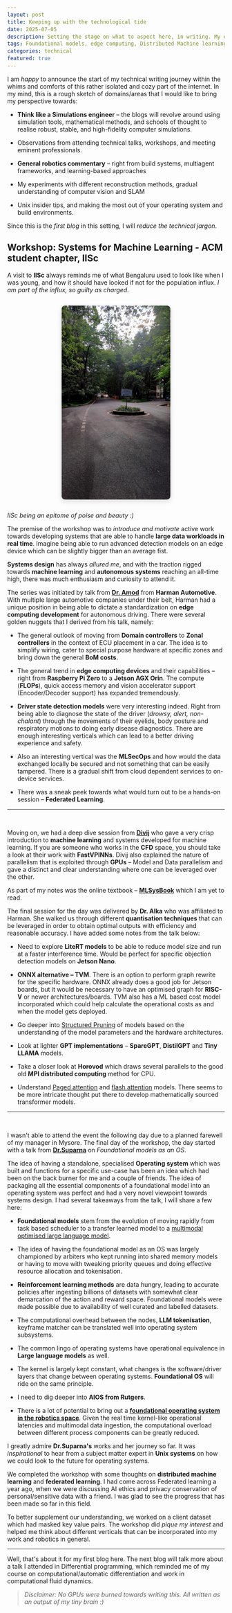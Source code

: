 ```yaml
---
layout: post
title: Keeping up with the technological tide
date: 2025-07-05
description: Setting the stage on what to aspect here, in writing. My exoerience at a workshop covering systems for Machine Learning
tags: Foundational models, edge computing, Distributed Machine learning, Model quantisation
categories: technical
featured: true
---
```


I am _happy_ to announce the start of my technical writing journey within the whims and comforts of this rather isolated and cozy part of the internet. In my mind, this is a rough sketch of domains/areas that I would like to bring my perspective towards:

- **Think like a Simulations engineer** – the blogs will revolve around using simulation tools, mathematical methods, and schools of thought to realise robust, stable, and high-fidelity computer simulations.


- Observations from attending technical talks, workshops, and meeting eminent professionals.


- **General robotics commentary** – right from build systems, multiagent frameworks, and learning-based approaches


- My experiments with different reconstruction methods, gradual understanding of computer vision and SLAM


- Unix insider tips, and making the most out of your operating system and build environments. 

Since this is the _first blog_ in this setting, I will _reduce the technical jargon_.

## Workshop: Systems for Machine Learning - ACM student chapter, IISc

A visit to **IISc** always reminds me of what Bengaluru used to look like when I was young, and how it should have looked if not for the population influx. _I am part of the influx, so guilty as charged._

<img src="/assets/img/posts/iisc.jpg" style="display: block; margin: 2em auto; max-width: 50%; height: auto; border-radius: 8px; box-shadow: 0 4px 12px rgba(0, 0, 0, 0.15);">

*IISc being an epitome of poise and beauty :)*

The premise of the workshop was to _introduce and motivate_ active work towards developing systems that are able to handle **large data workloads in real time**. Imagine being able to run advanced detection models on an edge device which can be slightly bigger than an average fist. 

**Systems design** has always _allured me_, and with the traction rigged towards **machine learning** and **autonomous systems** reaching an all-time high, there was much enthusiasm and curiosity to attend it. 


The series was initiated by talk from [**Dr. Amod**](https://www.linkedin.com/in/ajga2/) from **Harman Automotive**. With multiple large automotive companies under their belt, Harman had a unique position in being able to dictate a standardization on **edge computing development** for autonomous driving. There were several golden nuggets that I derived from his talk, namely:

- The general outlook of moving from **Domain controllers** to **Zonal controllers** in the context of ECU placement in a car. The idea is to simplify wiring, cater to special purpose hardware at specific zones and bring down the general **BoM costs**.


- The general trend in **edge computing devices** and their capabilities – right from **Raspberry Pi Zero** to a **Jetson AGX Orin**. The compute (**FLOPs**), quick access memory and vision accelerator support (Encoder/Decoder support) has expanded tremendously.


- **Driver state detection models** were very interesting indeed. Right from being able to diagnose the state of the driver (_drowsy, alert, non-chalant_) through the movements of their eyelids, body posture and respiratory motions to doing early disease diagnostics. There are enough interesting verticals which can lead to a better driving experience and safety. 


- Also an interesting vertical was the **MLSecOps** and how would the data exchanged locally be secured and not something that can be easily tampered. There is a gradual shift from cloud dependent services to on-device services. 


- There was a sneak peek towards what would turn out to be a hands-on session – **Federated Learning**. 


---
<br>

Moving on, we had a deep dive session from [**Divij**](https://divijghose.github.io/) who gave a very crisp introduction to **machine learning** and systems developed for machine learning. If you are someone who works in the **CFD** space, you should take a look at their work with **FastVPINNs**. Divij also explained the nature of parallelism that is exploited through **GPUs** – Model and Data parallelism and gave a distinct and clear understanding where one can be leveraged over the other.

As part of my notes was the online textbook – [**MLSysBook**](https://mlsysbook.ai/) which I am yet to read.

The final session for the day was delivered by **Dr. Alka** who was affiliated to Harman. She walked us through different **quantisation techniques** that can be leveraged in order to obtain optimal outputs with efficiency and reasonable accuracy. I have added some notes from the talk below:

- Need to explore **LiteRT models** to be able to reduce model size and run at a faster interference time. Would be perfect for specific objection detection models on **Jetson Nano**. 


- **ONNX alternative – TVM**. There is an option to perform graph rewrite for the specific hardware. ONNX already does a good job for Jetson boards, but it would be necessary to have an optimised graph for **RISC-V** or newer architectures/boards. TVM also has a ML based cost model incorporated which could help calculate the operational costs as and when the model gets deployed.


- Go deeper into <u>Structured Pruning</u> of models based on the understanding of the model parameters and the hardware architectures.


- Look at lighter **GPT implementations** – **SpareGPT**, **DistilGPT** and **Tiny LLAMA** models.


- Take a closer look at **Horovod** which draws several parallels to the good old **MPI distributed computing** method for CPU.


- Understand <u>Paged attention</u> and <u>flash attention</u> models. There seems to be more intricate thought put there to develop mathematically sourced transformer models.

---
<br>

I wasn't able to attend the event the following day due to a planned farewell of my manager in Mysore. The final day of the workshop, the day started with a talk from [**Dr.Suparna**](https://www.linkedin.com/in/suparna-bhattacharya-5a7798b/) on <i>Foundational models as an OS</i>.

The idea of having a standalone, specialised **Operating system** which was built and functions for a specific use-case has been an idea which had been on the back burner for me and a couple of friends. The idea of packaging all the essential components of a foundational model into an operating system was perfect and had a very novel viewpoint towards systems design. I had several takeaways from the talk, I will share a few here:

- **Foundational models** stem from the evolution of moving rapidly from task based scheduler to a transfer learned model to a <u>multimodal optimised large language model</u>.


- The idea of having the foundational model as an OS was largely championed by arbiters who kept running into shared memory models or having to move with tweaking priority queues and doing effective resource allocation and tokenisation.


- **Reinforcement learning methods** are data hungry, leading to accurate policies after ingesting billions of datasets with somewhat clear demarcation of the action and reward space. Foundational models were made possible due to availability of well curated and labelled datasets.


- The computational overhead between the nodes, **LLM tokenisation**, keyframe matcher can be translated well into operating system subsystems.


- The common lingo of operating systems have operational equivalence in **Large language models** as well.


- The kernel is largely kept constant, what changes is the software/driver layers that change between operating systems. **Foundational OS** will ride on the same principle.


- I need to dig deeper into **AIOS from Rutgers**.


- There is a lot of potential to bring out a **<u>foundational operating system in the robotics space</u>**. Given the real time kernel-like operational latencies and multimodal data ingestion, the computational overload between different process components can be greatly reduced. 


I greatly admire **Dr.Suparna's** works and her journey so far. It was _inspirational_ to hear from a subject matter expert in **Unix systems** on how we could look to the future for operating systems.


We completed the workshop with some thoughts on **distributed machine learning** and **federated learning**. I had come across Federated learning a year ago, when we were discussing AI ethics and privacy conservation of personal/sensitive data with a friend. I was glad to see the progress that has been made so far in this field. 

To better supplement our understanding, we worked on a client dataset which had masked key value pairs. The workshop did _pique my interest_ and helped me think about different verticals that can be incorporated into my work and robotics in general.

---

Well, that's about it for my first blog here. The next blog will talk more about a talk I attended in Differential programming, which reminded me of my course on computational/automatic differentiation and work in computational fluid dynamics.


> _Disclaimer: No GPUs were burned towards writing this. All written as an output of my tiny brain :)_